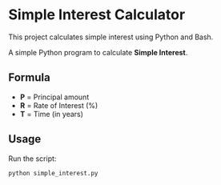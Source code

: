 # Simple Interest Calculator
This project calculates simple interest using Python and Bash.

A simple Python program to calculate **Simple Interest**.

## Formula
- **P** = Principal amount  
- **R** = Rate of Interest (%)  
- **T** = Time (in years)  

## Usage
Run the script:
```bash
python simple_interest.py
